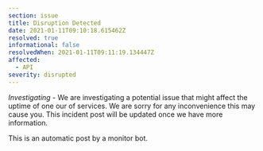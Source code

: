 ```yaml
---
section: issue
title: Disruption Detected
date: 2021-01-11T09:10:18.615462Z
resolved: true
informational: false
resolvedWhen: 2021-01-11T09:11:19.134447Z
affected:
  - API
severity: disrupted
---
```

*Investigating* - We are investigating a potential issue that might affect the uptime of one our of services. We are sorry for any inconvenience this may cause you. This incident post will be updated once we have more information.

This is an automatic post by a monitor bot.
        